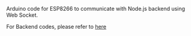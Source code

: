 Arduino code for ESP8266 to communicate with Node.js backend using Web Socket.

For Backend codes, please refer to [here](https://github.com/Steve-Zheng/backend_esp)